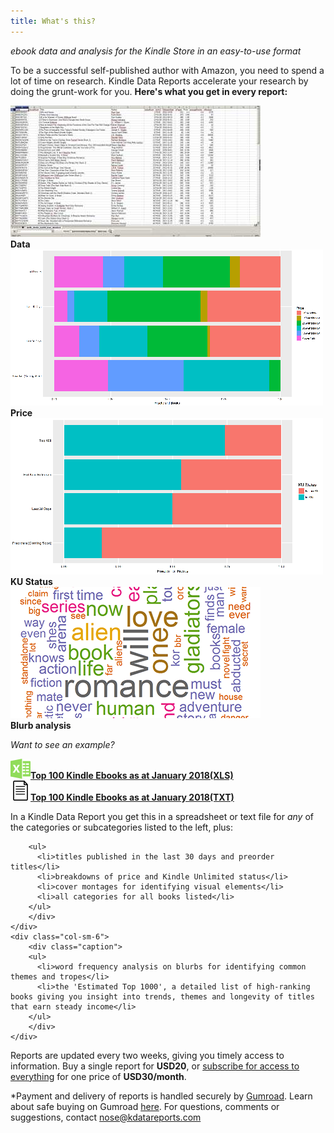 ```yaml
---
title: What's this?
---
```

_ebook data and analysis for the Kindle Store in an easy-to-use format_

To be a successful self-published author with Amazon, you need to spend a lot of time on research.  Kindle Data Reports accelerate your research by doing the grunt-work for you.  **Here's what you get in every report:**

<div class="container-fluid">
<section data-featherlight-gallery data-featherlight-filter="a">
<div class="row margin-b-2">
	<div class="col-sm-6 col-md-3">
		<a href="/images/data_picture.png" alt="A alt attribute">
		<img class="img-responsive thumbnail" src="/images/data_picture_thumbnail.jpg" alt="Title, author, rank, price and review data in Excel or text form">
		</a>
		<div class="caption">
			<b>Data</b>
		</div>
	</div>			
	<div class="col-sm-6 col-md-3">
		<a href="/images/price_plot_2.png" alt="Second">
		<img class="img-responsive thumbnail" src="/images/test_price_plot_thumbnail.png" alt="Price breakdowns for the Top 100 and subsets in any category">
		</a>
		<div class="caption">
			<b>Price</b>
		</div>
	</div>
	<div class="col-sm-6 col-md-3">
		<a href="/images/ku_plot_1.png"  alt="Third">
		<img class="img-responsive thumbnail" src="/images/ku_plot_1_thumbnail.png" alt="Kindle Unlimited statuses for the Top 100 and subsets">
		</a>
		<div class="caption">
			<b>KU Status</b>
		</div>
	</div>
	<div class="col-sm-6 col-md-3">
		<a href="/images/wordcloud_picture.png" alt="Fourth">
		<img class="img-responsive thumbnail" src="/images/wordcloud_picture_thumbnail_cropped.png" alt="Word clouds of the most common words in blurbs">
		</a>
		<div class="caption">
			<b>Blurb analysis</b>
		</div>
	</div>
</div>
<!-- /.row -->
</section>
</div>	

_Want to see an example?_

<!-- /.row -->
<div class="container-fluid">
<div class="row margin-b-2">
	<div class="col-sm-6">
		<div class="caption">
			<b><a href="downloads/kindle_ebooks_top100_basic_datasheet.xls">
			<img class="img-responsive thumbnail" src="/images/excel_32_icon.png">Top 100 Kindle Ebooks as at January 2018(XLS)</a></b>
		</div>
	</div>
	<div class="col-sm-6">
		<div class="caption">
			<b><a href="downloads/kindle_ebooks_top100_basic_datasheet.txt">
			<img class="img-responsive thumbnail" src="/images/text_32_icon.png">Top 100 Kindle Ebooks as at January 2018(TXT)</a></b>
		</div>
	</div>
</div>
<!-- /.row -->
</div>	

In a Kindle Data Report you get this in a spreadsheet or text file for _any_ of the categories or subcategories listed to the left, plus:

<!-- /.row -->
<div class="container-fluid">
<div class="row margin-b-2">
	<div class="col-sm-6">
		<div class="caption">
		
		<ul>
		  <li>titles published in the last 30 days and preorder titles</li>
		  <li>breakdowns of price and Kindle Unlimited status</li>
		  <li>cover montages for identifying visual elements</li>
		  <li>all categories for all books listed</li>
		</ul>
		</div>
	</div>
	<div class="col-sm-6">
		<div class="caption">
		<ul>
		  <li>word frequency analysis on blurbs for identifying common themes and tropes</li>
		  <li>the 'Estimated Top 1000', a detailed list of high-ranking books giving you insight into trends, themes and longevity of titles that earn steady income</li>
		</ul>
		</div>
	</div>
</div>
<!-- /.row -->
</div>	

Reports are updated every two weeks, giving you timely access to information.  Buy a single report for **USD20**, or [subscribe for access to everything](/subscribe/) for one price of **USD30/month**.

*Payment and delivery of reports is handled securely by [Gumroad](https://gumroad.com/).  Learn about safe buying on Gumroad [here](https://help.gumroad.com/safe-buying-on-gumroad).  For questions, comments or suggestions, contact <nose@kdatareports.com> 